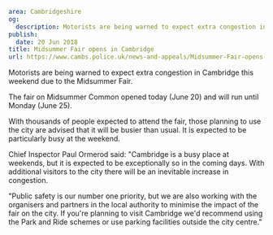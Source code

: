 ```yaml
area: Cambridgeshire
og:
  description: Motorists are being warned to expect extra congestion in Cambridge this weekend due to the Midsummer Fair.
publish:
  date: 20 Jun 2018
title: Midsummer Fair opens in Cambridge
url: https://www.cambs.police.uk/news-and-appeals/Midsummer-Fair-opens-in-Cambridge
```

Motorists are being warned to expect extra congestion in Cambridge this weekend due to the Midsummer Fair.

The fair on Midsummer Common opened today (June 20) and will run until Monday (June 25).

With thousands of people expected to attend the fair, those planning to use the city are advised that it will be busier than usual. It is expected to be particularly busy at the weekend.

Chief Inspector Paul Ormerod said: "Cambridge is a busy place at weekends, but it is expected to be exceptionally so in the coming days. With additional visitors to the city there will be an inevitable increase in congestion.

"Public safety is our number one priority, but we are also working with the organisers and partners in the local authority to minimise the impact of the fair on the city. If you're planning to visit Cambridge we'd recommend using the Park and Ride schemes or use parking facilities outside the city centre."
